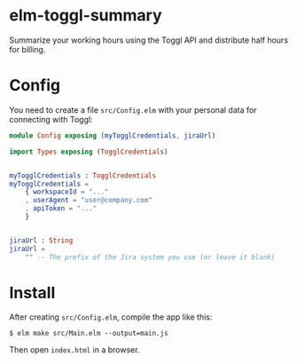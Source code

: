 # elm-toggl-summary
Summarize your working hours using the Toggl API and distribute half hours for billing.


# Config
You need to create a file `src/Config.elm` with your personal data for connecting
with Toggl:

```elm
module Config exposing (myTogglCredentials, jiraUrl)

import Types exposing (TogglCredentials)


myTogglCredentials : TogglCredentials
myTogglCredentials =
    { workspaceId = "..."
    , userAgent = "user@company.com"
    , apiToken = "..."
    }


jiraUrl : String
jiraUrl =
    "" -- The prefix of the Jira system you use (or leave it blank)
```

# Install
After creating `src/Config.elm`, compile the app like this:
```
$ elm make src/Main.elm --output=main.js
```
Then open `index.html` in a browser.
